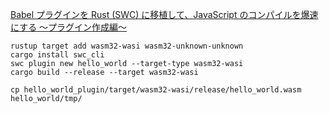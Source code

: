 [Babel プラグインを Rust (SWC) に移植して、JavaScript のコンパイルを爆速にする 〜プラグイン作成編〜](https://www.wantedly.com/companies/wantedly/post_articles/386347)

```shell
rustup target add wasm32-wasi wasm32-unknown-unknown
cargo install swc_cli
swc plugin new hello_world --target-type wasm32-wasi
cargo build --release --target wasm32-wasi

cp hello_world_plugin/target/wasm32-wasi/release/hello_world.wasm hello_world/tmp/
```
